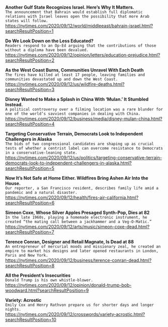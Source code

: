 **Another Gulf State Recognizes Israel. Here’s Why It Matters.**\
`The announcement that Bahrain would establish full diplomatic relations with Israel leaves open the possibility that more Arab states will follow.`\
https://nytimes.com/2020/09/12/world/middleeast/bahrain-israel.html?searchResultPosition=1

**Do We Look Down on the Less Educated?**\
`Readers respond to an Op-Ed arguing that the contributions of those without a diploma have been devalued.`\
https://nytimes.com/2020/09/12/opinion/letters/education-prejudice.html?searchResultPosition=2

**As the West Coast Burns, Communities Unravel With Each Death**\
`The fires have killed at least 17 people, leaving families and communities devastated up and down the West Coast.`\
https://nytimes.com/2020/09/12/us/wildfire-deaths.html?searchResultPosition=3

**Disney Wanted to Make a Splash in China With ‘Mulan.’ It Stumbled Instead.**\
`A political controversy over a filming location was a rare blunder for one of the world’s savviest companies in dealing with China.`\
https://nytimes.com/2020/09/12/business/media/disney-mulan-china.html?searchResultPosition=4

**Targeting Conservative Terrain, Democrats Look to Independent Challengers in Alaska**\
`The bids of two congressional candidates are shaping up as crucial tests of whether a centrist label can overcome resistance to Democrats in a conservative-leaning state.`\
https://nytimes.com/2020/09/12/us/politics/targeting-conservative-terrain-democrats-look-to-independent-challengers-in-alaska.html?searchResultPosition=5

**Now It’s Not Safe at Home Either. Wildfires Bring Ashen Air Into the House.**\
`Our reporter, a San Francisco resident, describes family life amid a pandemic and a natural disaster.`\
https://nytimes.com/2020/09/12/health/fires-air-california.html?searchResultPosition=6

**Simeon Coxe, Whose Silver Apples Presaged Synth-Pop, Dies at 82**\
`In the late 1960s, playing a homemade electronic instrument, he created “the mating call between a jackhammer and a Veg-O-Matic.”`\
https://nytimes.com/2020/09/12/arts/music/simeon-coxe-dead.html?searchResultPosition=7

**Terence Conran, Designer and Retail Magnate, Is Dead at 88**\
`An entrepreneur of mercurial moods and missionary zeal, he created an empire to market his designs and later opened restaurants in London, Paris and New York.`\
https://nytimes.com/2020/09/12/business/terence-conran-dead.html?searchResultPosition=8

**All the President’s Insecurities**\
`Donald Trump is his own whistle-blower.`\
https://nytimes.com/2020/09/12/opinion/donald-trump-bob-woodward.html?searchResultPosition=9

**Variety: Acrostic**\
`Emily Cox and Henry Rathvon prepare us for shorter days and longer nights.`\
https://nytimes.com/2020/09/12/crosswords/variety-acrostic.html?searchResultPosition=10


